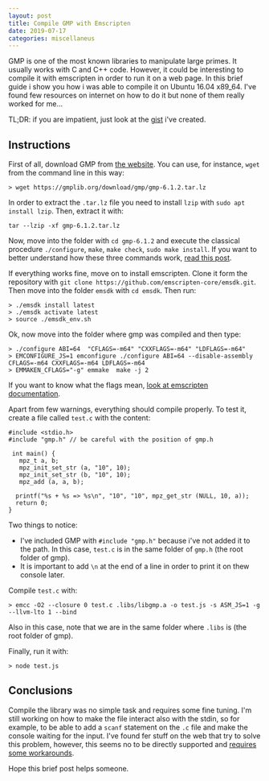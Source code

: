 ```yaml
---
layout: post
title: Compile GMP with Emscripten
date: 2019-07-17
categories: miscellaneus
---
```


GMP is one of the most known libraries to manipulate large primes.
It usually works with C and C++ code. However, it could be interesting
to compile it with emscripten in order to run it on a web page. 
In this brief guide i show you how i was able to compile it on
Ubuntu 16.04 x89_64. I've found few resources on internet on how
to do it but none of them really worked for me... 

TL;DR: if you are impatient, just look at the [gist](https://gist.github.com/damianoazzolini/42ceb8e1473750dbf07b1ab0ed75a0a9) i've created.

## Instructions
First of all, download GMP from [the website](https://gmplib.org/).
You can use, for instance, `wget` from the command line in this way:

```
> wget https://gmplib.org/download/gmp/gmp-6.1.2.tar.lz 
```

In order to extract the `.tar.lz` file you need to install `lzip` with
`sudo apt install lzip`. Then, extract it with:

```
tar --lzip -xf gmp-6.1.2.tar.lz
```
Now, move into the folder with `cd gmp-6.1.2` and execute the classical
procedure `./configure`, `make`, `make check`, `sudo make install`. 
If you want to better understand how these three commands work, [read this post](https://thoughtbot.com/blog/the-magic-behind-configure-make-make-install).

If everything works fine, move on to install emscripten.
Clone it form the repository with `git clone https://github.com/emscripten-core/emsdk.git`.
Then move into the folder `emsdk` with `cd emsdk`. Then run:

```
> ./emsdk install latest 
> ./emsdk activate latest
> source ./emsdk_env.sh
```

Ok, now move into the folder where gmp was compiled and then type:
```
> ./configure ABI=64  "CFLAGS=-m64" "CXXFLAGS=-m64" "LDFLAGS=-m64"
> EMCONFIGURE_JS=1 emconfigure ./configure ABI=64 --disable-assembly CFLAGS=-m64 CXXFLAGS=-m64 LDFLAGS=-m64                 
> EMMAKEN_CFLAGS="-g" emmake  make -j 2
```
If you want to know what the flags mean, [look at emscripten documentation](https://emscripten.org/docs/tools_reference/emcc.html).

Apart from few warnings, everything should compile properly.
To test it, create a file called `test.c` with the content:

```
#include <stdio.h>
#include "gmp.h" // be careful with the position of gmp.h

 int main() {
   mpz_t a, b;
   mpz_init_set_str (a, "10", 10);    
   mpz_init_set_str (b, "10", 10);     
   mpz_add (a, a, b);             

  printf("%s + %s => %s\n", "10", "10", mpz_get_str (NULL, 10, a));
  return 0;
}
```

Two things to notice:
* I've included GMP with `#include "gmp.h"` because i've not added it to the path. In this case, `test.c` is in the same folder of `gmp.h` (the root folder of gmp).
* It is important to add `\n` at the end of a line in order to print it on thew console later.

Compile `test.c` with: 
```
> emcc -O2 --closure 0 test.c .libs/libgmp.a -o test.js -s ASM_JS=1 -g --llvm-lto 1 --bind
```
Also in this case, note that we are in the same folder where `.libs` is (the root folder of gmp).

Finally, run it with:
```
> node test.js
```

## Conclusions
Compile the library was no simple task and requires some fine tuning.
I'm still working on how to make the file interact also with the stdin, so for example, to be able to add a `scanf` statement on the `.c` file and make the console waiting for the input. I've found fer stuff on the web that try to solve this problem, however, this seems no to be directly supported and [requires some workarounds](https://emscripten.org/docs/api_reference/Filesystem-API.html#setting-up-standard-i-o-devices).

Hope this brief post helps someone.